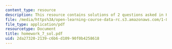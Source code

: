 ```yaml
---
content_type: resource
description: This resource contains solutions of 2 questions asked in Homework 7.
file: /media/https%3A/open-learning-course-data-rc.s3.amazonaws.com/1-85-water-and-wastewater-treatment-engineering-spring-2006/2da273202139c6b6d10990f0b4258618_homework_7_sol.pdf
file_type: application/pdf
resourcetype: Document
title: homework_7_sol.pdf
uid: 2da27320-2139-c6b6-d109-90f0b4258618
---
```

